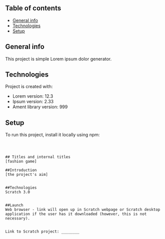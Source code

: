 
## Table of contents
* [General info](#general-info)
* [Technologies](#technologies)
* [Setup](#setup)

## General info
This project is simple Lorem ipsum dolor generator.
	
## Technologies
Project is created with:
* Lorem version: 12.3
* Ipsum version: 2.33
* Ament library version: 999
	
## Setup
To run this project, install it locally using npm:

```



## Titles and internal titles
[fashion game]

##Introduction
[the project's aim]


##Technologies
Scratch 3.0


##Launch
Web browser - link will open up in Scratch webpage or Scratch desktop application if the user has it downloaded (however, this is not necessary). 


Link to Scratch project: ________ 


